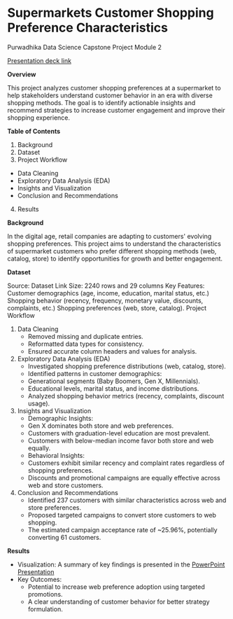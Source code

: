 # Supermarkets Customer Shopping Preference Characteristics
Purwadhika Data Science Capstone Project Module 2

[Presentation deck link](https://www.canva.com/design/DAGY3HGGEq0/c0t_F-52mJ6P95W5ErQqUQ/view?utm_content=DAGY3HGGEq0&utm_campaign=designshare&utm_medium=link2&utm_source=uniquelinks&utlId=ha469e2fc61)

**Overview**

This project analyzes customer shopping preferences at a supermarket to help stakeholders understand customer behavior in an era with diverse shopping methods. The goal is to identify actionable insights and recommend strategies to increase customer engagement and improve their shopping experience.

**Table of Contents**
1. Background
2. Dataset
3. Project Workflow
  - Data Cleaning
  - Exploratory Data Analysis (EDA)
  - Insights and Visualization
  - Conclusion and Recommendations
4. Results

**Background**

In the digital age, retail companies are adapting to customers' evolving shopping preferences. This project aims to understand the characteristics of supermarket customers who prefer different shopping methods (web, catalog, store) to identify opportunities for growth and better engagement.

**Dataset**

Source: Dataset Link
Size: 2240 rows and 29 columns
Key Features:
Customer demographics (age, income, education, marital status, etc.)
Shopping behavior (recency, frequency, monetary value, discounts, complaints, etc.)
Shopping preferences (web, store, catalog).
Project Workflow
  1. Data Cleaning
     - Removed missing and duplicate entries.
     - Reformatted data types for consistency.
     - Ensured accurate column headers and values for analysis.
  2. Exploratory Data Analysis (EDA)
     - Investigated shopping preference distributions (web, catalog, store).
     - Identified patterns in customer demographics:
     - Generational segments (Baby Boomers, Gen X, Millennials).
     - Educational levels, marital status, and income distributions.
     - Analyzed shopping behavior metrics (recency, complaints, discount usage).
  3. Insights and Visualization
     - Demographic Insights:
     - Gen X dominates both store and web preferences.
     - Customers with graduation-level education are most prevalent.
     - Customers with below-median income favor both store and web equally.
     - Behavioral Insights:
     - Customers exhibit similar recency and complaint rates regardless of shopping preferences.
     - Discounts and promotional campaigns are equally effective across web and store customers.
  4. Conclusion and Recommendations
     - Identified 237 customers with similar characteristics across web and store preferences.
     - Proposed targeted campaigns to convert store customers to web shopping.
     - The estimated campaign acceptance rate of ~25.96%, potentially converting 61 customers.
       
**Results**

- Visualization: A summary of key findings is presented in the [PowerPoint Presentation](https://www.canva.com/design/DAGY3HGGEq0/c0t_F-52mJ6P95W5ErQqUQ/view?utm_content=DAGY3HGGEq0&utm_campaign=designshare&utm_medium=link2&utm_source=uniquelinks&utlId=ha469e2fc61)
- Key Outcomes:
  - Potential to increase web preference adoption using targeted promotions.
  - A clear understanding of customer behavior for better strategy formulation.
